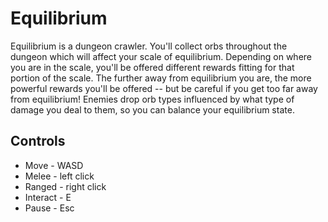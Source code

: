 # Equilibrium
Equilibrium is a dungeon crawler. You'll collect orbs throughout the dungeon which will affect your scale of equilibrium. Depending on where you are in the scale, you'll be offered different rewards fitting for that portion of the scale. The further away from equilibrium you are, the more powerful rewards you'll be offered -- but be careful if  you get too far away from equilibrium! Enemies drop orb types influenced by what type of damage you deal to them, so you can balance your equilibrium state. 

## Controls

* Move - WASD
* Melee - left click
* Ranged - right click
* Interact - E
* Pause - Esc


